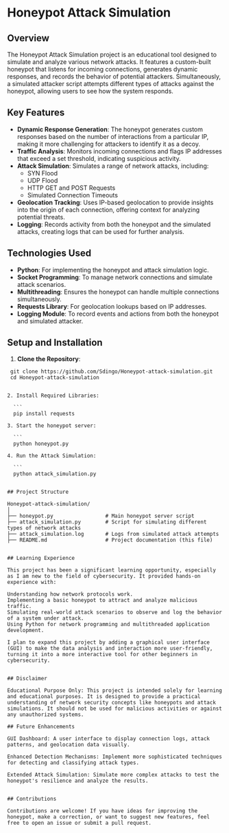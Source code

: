 # Honeypot Attack Simulation

## Overview
The Honeypot Attack Simulation project is an educational tool designed to simulate and analyze various network attacks. It features a custom-built honeypot that listens for incoming connections, generates dynamic responses, and records the behavior of potential attackers. Simultaneously, a simulated attacker script attempts different types of attacks against the honeypot, allowing users to see how the system responds.

## Key Features
- **Dynamic Response Generation**: The honeypot generates custom responses based on the number of interactions from a particular IP, making it more challenging for attackers to identify it as a decoy.
- **Traffic Analysis**: Monitors incoming connections and flags IP addresses that exceed a set threshold, indicating suspicious activity.
- **Attack Simulation**: Simulates a range of network attacks, including:
  - SYN Flood
  - UDP Flood
  - HTTP GET and POST Requests
  - Simulated Connection Timeouts
- **Geolocation Tracking**: Uses IP-based geolocation to provide insights into the origin of each connection, offering context for analyzing potential threats.
- **Logging**: Records activity from both the honeypot and the simulated attacks, creating logs that can be used for further analysis.

## Technologies Used
- **Python**: For implementing the honeypot and attack simulation logic.
- **Socket Programming**: To manage network connections and simulate attack scenarios.
- **Multithreading**: Ensures the honeypot can handle multiple connections simultaneously.
- **Requests Library**: For geolocation lookups based on IP addresses.
- **Logging Module**: To record events and actions from both the honeypot and simulated attacker.

## Setup and Installation
1. **Clone the Repository**:
  ```
   git clone https://github.com/Sdingo/Honeypot-attack-simulation.git
   cd Honeypot-attack-simulation


2. Install Required Libraries:
    
    ```
    pip install requests

3. Start the honeypot server:

    ```
    python honeypot.py

4. Run the Attack Simulation: 
    
    ```
    python attack_simulation.py


## Project Structure

Honeypot-attack-simulation/
│
├── honeypot.py                 # Main honeypot server script
├── attack_simulation.py        # Script for simulating different types of network attacks
├── attack_simulation.log       # Logs from simulated attack attempts
├── README.md                   # Project documentation (this file)


## Learning Experience

This project has been a significant learning opportunity, especially as I am new to the field of cybersecurity. It provided hands-on experience with:

Understanding how network protocols work.
Implementing a basic honeypot to attract and analyze malicious traffic.
Simulating real-world attack scenarios to observe and log the behavior of a system under attack.
Using Python for network programming and multithreaded application development.

I plan to expand this project by adding a graphical user interface (GUI) to make the data analysis and interaction more user-friendly, turning it into a more interactive tool for other beginners in cybersecurity.


## Disclaimer
 
 Educational Purpose Only: This project is intended solely for learning and educational purposes. It is designed to provide a practical understanding of network security concepts like honeypots and attack simulations. It should not be used for malicious activities or against any unauthorized systems.

 ## Future Enhancements

 GUI Dashboard: A user interface to display connection logs, attack patterns, and geolocation data visually.

Enhanced Detection Mechanisms: Implement more sophisticated techniques for detecting and classifying attack types.

Extended Attack Simulation: Simulate more complex attacks to test the honeypot's resilience and analyze the results.


## Contributions

Contributions are welcome! If you have ideas for improving the honeypot, make a correction, or want to suggest new features, feel free to open an issue or submit a pull request.

